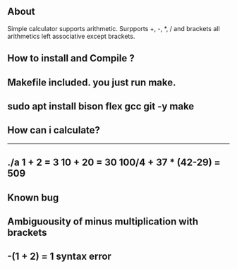 ## About

Simple calculator supports arithmetic.
Surpports +, -, *, / and brackets
all arithmetics left associative except brackets.

## How to install and Compile ?

Makefile included. you just run make.
---
sudo apt install bison flex gcc git -y
make
---

## How can i calculate?
---
./a
1 + 2
= 3
10 + 20
= 30
100/4 + 37 * (42-29)
= 509
---

## Known bug

Ambiguousity of minus multiplication with brackets
---
-(1 + 2)
= 1
syntax error
---
